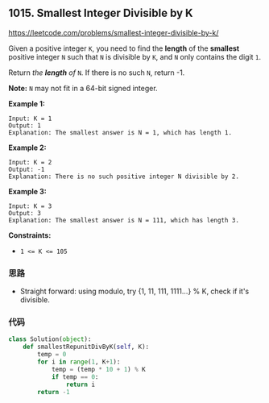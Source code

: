 ## 1015. Smallest Integer Divisible by K

https://leetcode.com/problems/smallest-integer-divisible-by-k/

Given a positive integer `K`, you need to find the **length** of the **smallest** positive integer `N` such that `N` is divisible by `K`, and `N` only contains the digit `1`.

Return *the **length** of* `N`. If there is no such `N`, return -1.

**Note:** `N` may not fit in a 64-bit signed integer.

 

**Example 1:**

```
Input: K = 1
Output: 1
Explanation: The smallest answer is N = 1, which has length 1.
```

**Example 2:**

```
Input: K = 2
Output: -1
Explanation: There is no such positive integer N divisible by 2.
```

**Example 3:**

```
Input: K = 3
Output: 3
Explanation: The smallest answer is N = 111, which has length 3.
```

 

**Constraints:**

- `1 <= K <= 105`

### 思路

- Straight forward: using modulo, try {1, 11, 111, 1111...} % K, check if it's divisible.

### 代码

```python
class Solution(object):
    def smallestRepunitDivByK(self, K):
        temp = 0
        for i in range(1, K+1):
            temp = (temp * 10 + 1) % K
            if temp == 0:
                return i
        return -1
```



